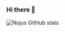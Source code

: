 ### Hi there 👋
![Nojus GitHub stats](https://github-readme-stats.vercel.app/api?nojussta=anuraghazra&hide=contribs,prs)
<!--
**nojussta/nojussta** is a ✨ _special_ ✨ repository because its `README.md` (this file) appears on your GitHub profile.

Here are some ideas to get you started:

- 🔭 I’m currently working on ...
- 🌱 I’m currently learning ...
- 👯 I’m looking to collaborate on ...
- 🤔 I’m looking for help with ...
- 💬 Ask me about ...
- 📫 How to reach me: ...
- 😄 Pronouns: ...
- ⚡ Fun fact: ...
-->
